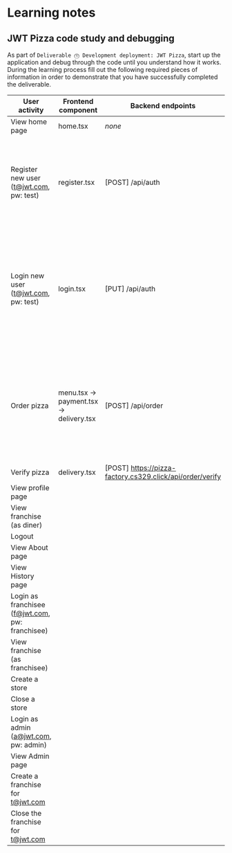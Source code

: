 # Learning notes

## JWT Pizza code study and debugging

As part of `Deliverable ⓵ Development deployment: JWT Pizza`, start up the application and debug through the code until you understand how it works. During the learning process fill out the following required pieces of information in order to demonstrate that you have successfully completed the deliverable.

| User activity                                       | Frontend component | Backend endpoints | Database SQL |
| --------------------------------------------------- | ------------------ | ----------------- | ------------ |
| View home page                                      |   home.tsx    |      _none_             |  _none_            |
| Register new user<br/>(t@jwt.com, pw: test)         |   register.tsx         |  [POST] /api/auth     |   `INSERT INTO user (name, email, password) VALUES (?, ?, ?)` <br/>`INSERT INTO userRole (userId, role, objectId) VALUES (?, ?, ?)`           |
| Login new user<br/>(t@jwt.com, pw: test)            |   login.tsx          |     [PUT] /api/auth       |   `SELECT * FROM user WHERE email=?` <br/>`SELECT * FROM userRole WHERE userId=?` <br/>`INSERT INTO auth (token, userId) VALUES (?, ?) ON DUPLICATE KEY UPDATE token=token`           |
| Order pizza                                         |  menu.tsx -> payment.tsx -> delivery.tsx         |   [POST] /api/order      |  `INSERT INTO dinerOrder (dinerId, franchiseId, storeId, date) VALUES (?, ?, ?, now())` <br/>`INSERT INTO orderItem (orderId, menuId, description, price) VALUES (?, ?, ?, ?)`             |
| Verify pizza                                        |     delivery.tsx               |    [POST] https://pizza-factory.cs329.click/api/order/verify               |   _none_           |
| View profile page                                   |                    |                   |              |
| View franchise<br/>(as diner)                       |                    |                   |              |
| Logout                                              |                    |                   |              |
| View About page                                     |                    |                   |              |
| View History page                                   |                    |                   |              |
| Login as franchisee<br/>(f@jwt.com, pw: franchisee) |                    |                   |              |
| View franchise<br/>(as franchisee)                  |                    |                   |              |
| Create a store                                      |                    |                   |              |
| Close a store                                       |                    |                   |              |
| Login as admin<br/>(a@jwt.com, pw: admin)           |                    |                   |              |
| View Admin page                                     |                    |                   |              |
| Create a franchise for t@jwt.com                    |                    |                   |              |
| Close the franchise for t@jwt.com                   |                    |                   |              |
